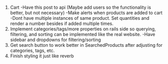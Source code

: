 1. Cart
		-Have this post to api (Maybe add users so the functionality is better, but not necessary)
		-Make alerts when products are added to cart
		-Dont have multiple instances of same product. Set quantities and render a number besides if added multiple times.
2. Implement categories/tags/more properties on rails side so querying, filtering, and sorting can be implemented like the real website.
		-Have sidebar and dropdowns for filtering/sorting
3. Get search button to work better in SearchedProducts after adjusting for categories, tags, etc.
4. Finish styling it just like reverb
